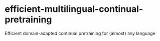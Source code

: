 # efficient-multilingual-continual-pretraining
Efficient domain-adapted continual pretraining for (almost) any language
